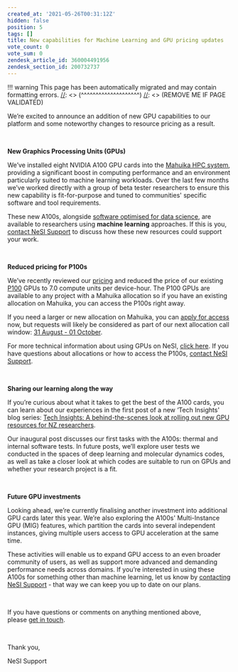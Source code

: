 ```yaml
---
created_at: '2021-05-26T00:31:12Z'
hidden: false
position: 5
tags: []
title: New capabilities for Machine Learning and GPU pricing updates
vote_count: 0
vote_sum: 0
zendesk_article_id: 360004491956
zendesk_section_id: 200732737
---
```




[//]: <> (REMOVE ME IF PAGE VALIDATED)
[//]: <> (vvvvvvvvvvvvvvvvvvvv)
!!! warning
    This page has been automatically migrated and may contain formatting errors.
[//]: <> (^^^^^^^^^^^^^^^^^^^^)
[//]: <> (REMOVE ME IF PAGE VALIDATED)

We’re excited to announce an addition of new GPU capabilities to our
platform and some noteworthy changes to resource pricing as a result.

 

**New Graphics Processing Units (GPUs)**

We’ve installed eight NVIDIA A100 GPU cards into the [Mahuika HPC
system](../../Scientific_Computing/The_NeSI_High_Performance_Computers/Mahuika.md),
providing a significant boost in computing performance and an
environment particularly suited to machine learning workloads. Over the
last few months we’ve worked directly with a group of beta tester
researchers to ensure this new capability is fit-for-purpose and tuned
to communities' specific software and tool requirements. 

These new A100s, alongside [software optimised for data
science](https://support.nesi.org.nz/hc/en-gb/articles/360004558895-What-software-environments-on-NeSI-are-optimised-for-Machine-Learning-approaches-),
are available to researchers using **machine learning** approaches. If
this is you, [contact NeSI
Support](mailto:support@nesi.org.nz) to
discuss how these new resources could support your work.

 

**Reduced pricing for P100s**

We’ve recently reviewed our
[pricing](../../Getting_Started/Accounts-Projects_and_Allocations/What_is_an_allocation.md)
and reduced the price of our existing
[P100](https://www.nvidia.com/en-us/data-center/tesla-p100/) GPUs to 7.0
compute units per device-hour. The P100 GPUs are available to any
project with a Mahuika allocation so if you have an existing allocation
on Mahuika, you can access the P100s right away.

If you need a larger or new allocation on Mahuika, you can [apply for
access](https://www.nesi.org.nz/services/applyforaccess) now, but
requests will likely be considered as part of our next allocation call
window: [31 August - 01
October](https://www.nesi.org.nz/services/high-performance-computing-and-analytics/guidelines/allocations-allocation-classes-review#window).

For more technical information about using GPUs on NeSI, [click
here](../../Scientific_Computing/Running_Jobs_on_Maui_and_Mahuika/GPU_use_on_NeSI.md).
If you have questions about allocations or how to access the P100s,
[contact NeSI
Support](mailto:support@nesi.org.nz).

 

**Sharing our learning along the way**

If you’re curious about what it takes to get the best of the A100 cards,
you can learn about our experiences in the first post of a new ‘Tech
Insights' blog series: [Tech Insights: A behind-the-scenes look at
rolling out new GPU resources for NZ
researchers](https://www.nesi.org.nz/case-studies/tech-insights-behind-scenes-look-rolling-out-new-gpu-resources-nz-researchers).

Our inaugural post discusses our first tasks with the A100s: thermal and
internal software tests. In future posts, we’ll explore user tests we
conducted in the spaces of deep learning and molecular dynamics codes,
as well as take a closer look at which codes are suitable to run on GPUs
and whether your research project is a fit.

 

**Future GPU investments**

Looking ahead, we’re currently finalising another investment into
additional GPU cards later this year. We’re also exploring the A100s'
Multi-Instance GPU (MIG) features, which partition the cards into
several independent instances, giving multiple users access to GPU
acceleration at the same time.

These activities will enable us to expand GPU access to an even broader
community of users, as well as support more advanced and demanding
performance needs across domains. If you’re interested in using these
A100s for something other than machine learning, let us know by
[contacting NeSI
Support](mailto:support@nesi.org.nz) -
that way we can keep you up to date on our plans.

 

If you have questions or comments on anything mentioned above,
please [get in
touch](mailto:support@nesi.org.nz).

 

Thank you,

NeSI Support